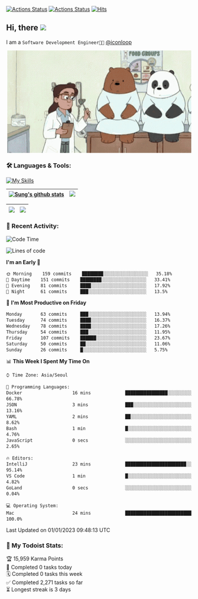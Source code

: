 
[![Actions Status](https://github.com/ddok2/ddok2/workflows/Todoist%20Readme/badge.svg)](https://github.com/ddok2/ddok2/actions)
[![Actions Status](https://github.com/ddok2/ddok2/workflows/wakatime-stats/badge.svg)](https://github.com/ddok2/ddok2/actions)
[![Hits](https://hits.seeyoufarm.com/api/count/incr/badge.svg?url=https%3A%2F%2Fgithub.com%2Fddok2&count_bg=%23FF9595&title_bg=%23555555&icon=github.svg&icon_color=%23FFFFFF&title=hits&edge_flat=false)](https://hits.seeyoufarm.com)

<!-- ![visitors](https://visitor-badge.laobi.icu/badge?page_id=ddok2.ddok2) -->
## Hi, there <img src="https://raw.githubusercontent.com/MartinHeinz/MartinHeinz/master/wave.gif" width="3%">

I am a `Software Development Engineer🧑‍💻` [@iconloop](https://github.com/iconloop)


<p align="center">
    <img align="center" alt="GIF" src="img/debugging.gif" />
</p>


### 🛠 Languages & Tools:

[![My Skills](https://skillicons.dev/icons?i=go,js,ts,py,express,react,svelte,jquery,pug,mongodb,mysql,redis,aws,docker,kubernetes)](https://skillicons.dev)


| <a href="https://github-readme-stats.vercel.app/api?username=ddok2&show_icons=true&include_all_commits=true&count_private=true&theme=buefy&hide_border=true"><img align="center" src="https://github-readme-stats.vercel.app/api?username=ddok2&show_icons=true&include_all_commits=true&count_private=true&theme=buefy&hide_border=true" alt="Sung's github stats" /></a> | <a href="https://github.com/ddok2"><img src="http://github-readme-streak-stats.herokuapp.com?user=ddok2&hide_border=true" /></a> |
| ------------- |------------- |


| <a href="https://github.com/ddok2"><img align="center" src="https://github-readme-stats.vercel.app/api/top-langs/?username=ddok2&theme=buefy&hide=html,css&hide_border=true" /></a> | <a href="https://github.com/ddok2"><img align="center" src="https://activity-graph.herokuapp.com/graph?username=ddok2&theme=github&hide_border=true" height="250" /></a> |
| ------------- |--------------------------------------------------------------------------------------------------------------------------------------------------------------------------|


<!-- <details open>
    <summary>📈 My GitHub Stats</summary>
    <p align="center">
        <a href="https://github.com/ddok2">
            <img align="center" src="https://github-readme-stats.vercel.app/api?username=ddok2&show_icons=true&include_all_commits=true&count_private=true&theme=buefy&hide_border=true" alt="Sung's github stats" />
        </a>
    </p>
</details>
<details>
    <summary>💬 Top Languages</summary>
    <p align="center"> 
        <a href="https://github.com/ddok2">
            <img align="center" src="https://github-readme-stats.vercel.app/api/top-langs/?username=ddok2&layout=compact&theme=buefy&hide=html,css&hide_border=true" />
        </a>
    </p>
</details> -->


### 🌈 Recent Activity:
<!--START_SECTION:waka-->
![Code Time](http://img.shields.io/badge/Code%20Time-1%2C897%20hrs%2015%20mins-blue)

![Lines of code](https://img.shields.io/badge/From%20Hello%20World%20I%27ve%20Written-4%20Million%20lines%20of%20code-blue)

**I'm an Early 🐤** 

```text
🌞 Morning    159 commits    ████████░░░░░░░░░░░░░░░░░   35.18% 
🌆 Daytime    151 commits    ████████░░░░░░░░░░░░░░░░░   33.41% 
🌃 Evening    81 commits     ████░░░░░░░░░░░░░░░░░░░░░   17.92% 
🌙 Night      61 commits     ███░░░░░░░░░░░░░░░░░░░░░░   13.5%

```
📅 **I'm Most Productive on Friday** 

```text
Monday       63 commits     ███░░░░░░░░░░░░░░░░░░░░░░   13.94% 
Tuesday      74 commits     ████░░░░░░░░░░░░░░░░░░░░░   16.37% 
Wednesday    78 commits     ████░░░░░░░░░░░░░░░░░░░░░   17.26% 
Thursday     54 commits     ███░░░░░░░░░░░░░░░░░░░░░░   11.95% 
Friday       107 commits    ██████░░░░░░░░░░░░░░░░░░░   23.67% 
Saturday     50 commits     ██░░░░░░░░░░░░░░░░░░░░░░░   11.06% 
Sunday       26 commits     █░░░░░░░░░░░░░░░░░░░░░░░░   5.75%

```


📊 **This Week I Spent My Time On** 

```text
⌚︎ Time Zone: Asia/Seoul

💬 Programming Languages: 
Docker                   16 mins             ████████████████░░░░░░░░░   66.78% 
JSON                     3 mins              ███░░░░░░░░░░░░░░░░░░░░░░   13.16% 
YAML                     2 mins              ██░░░░░░░░░░░░░░░░░░░░░░░   8.62% 
Bash                     1 min               █░░░░░░░░░░░░░░░░░░░░░░░░   4.76% 
JavaScript               0 secs              ░░░░░░░░░░░░░░░░░░░░░░░░░   2.65%

🔥 Editors: 
IntelliJ                 23 mins             ███████████████████████░░   95.14% 
VS Code                  1 min               █░░░░░░░░░░░░░░░░░░░░░░░░   4.82% 
GoLand                   0 secs              ░░░░░░░░░░░░░░░░░░░░░░░░░   0.04%

💻 Operating System: 
Mac                      24 mins             █████████████████████████   100.0%

```


 Last Updated on 01/01/2023 09:48:13 UTC
<!--END_SECTION:waka-->

### 🚧 My Todoist Stats:
<!-- TODO-IST:START -->
🏆  15,959 Karma Points           
🌸  Completed 0 tasks today           
🗓  Completed 0 tasks this week           
✅  Completed 2,271 tasks so far           
⏳  Longest streak is 3 days
<!-- TODO-IST:END -->

